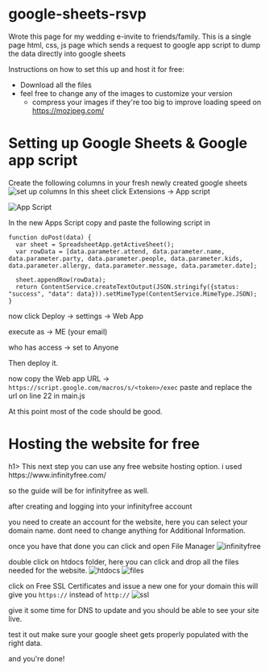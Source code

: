 # google-sheets-rsvp

Wrote this page for my wedding e-invite to friends/family.
This is a single page html, css, js page which sends a request to google app script to dump the data directly into google sheets

Instructions on how to set this up and host it for free:
 - Download all the files
 - feel free to change any of the images to customize your version
     - compress your images if they're too big to improve loading speed on https://mozjpeg.com/

<h1>Setting up Google Sheets & Google app script</h1>

Create the following columns in your fresh newly created google sheets
![set up columns](https://i.imgur.com/zsjDD39.png)
In this sheet click Extensions -> App script

![App Script](https://i.imgur.com/QRBID0I.png)

In the new Apps Script copy and paste the following script in
```
function doPost(data) {
  var sheet = SpreadsheetApp.getActiveSheet();
  var rowData = [data.parameter.attend, data.parameter.name, data.parameter.party, data.parameter.people, data.parameter.kids, data.parameter.allergy, data.parameter.message, data.parameter.date];

  sheet.appendRow(rowData);
  return ContentService.createTextOutput(JSON.stringify({status: "success", "data": data})).setMimeType(ContentService.MimeType.JSON);
}
```
now click Deploy -> settings -> Web App

execute as -> ME (your email)

who has access -> set to Anyone

Then deploy it.

now copy the Web app URL -> `https://script.google.com/macros/s/<token>/exec`
paste and replace the url on line 22 in main.js 

At this point most of the code should be good.

<h1>Hosting the website for free</h1>h1>
This next step you can use any free website hosting option. i used https://www.infinityfree.com/

so the guide will be for infinityfree as well.

after creating and logging into your infinityfree account

you need to create an account for the website, here you can select your domain name. dont need to change anything for Additional Information.

once you have that done you can click and open File Manager 
![infinityfree](https://i.imgur.com/XLrx7py.png)

double click on htdocs folder, here you can click and drop all the files needed for the website.
![htdocs](https://i.imgur.com/hwbF83L.png)
![files](https://i.imgur.com/oI3JbD5.png)

click on Free SSL Certificates and issue a new one for your domain this will give you `https://` instead of `http://`
![ssl](https://i.imgur.com/Ub3Typz.png)

give it some time for DNS to update and you should be able to see your site live. 

test it out make sure your google sheet gets properly populated with the right data. 

and you're done!

